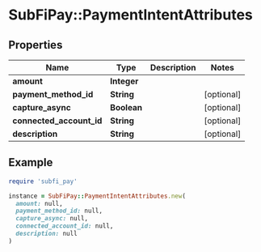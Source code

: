 # SubFiPay::PaymentIntentAttributes

## Properties

| Name | Type | Description | Notes |
| ---- | ---- | ----------- | ----- |
| **amount** | **Integer** |  |  |
| **payment_method_id** | **String** |  | [optional] |
| **capture_async** | **Boolean** |  | [optional] |
| **connected_account_id** | **String** |  | [optional] |
| **description** | **String** |  | [optional] |

## Example

```ruby
require 'subfi_pay'

instance = SubFiPay::PaymentIntentAttributes.new(
  amount: null,
  payment_method_id: null,
  capture_async: null,
  connected_account_id: null,
  description: null
)
```

